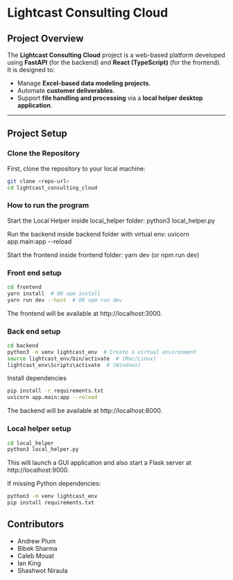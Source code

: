 
# Lightcast Consulting Cloud

## Project Overview
The **Lightcast Consulting Cloud** project is a web-based platform developed using **FastAPI** (for the backend) and **React (TypeScript)** (for the frontend). It is designed to:
- Manage **Excel-based data modeling projects**.
- Automate **customer deliverables**.
- Support **file handling and processing** via a **local helper desktop application**.


---

## Project Setup

### Clone the Repository
First, clone the repository to your local machine:
```bash
git clone <repo-url>
cd lightcast_consulting_cloud
```

### How to run the program

Start the Local Helper inside local_helper folder: python3 local_helper.py

Run the backend inside backend folder with virtual env: uvicorn app.main:app --reload

Start the frontend inside frontend folder: yarn dev (or npm run dev)

### Front end setup

```bash
cd frontend
yarn install  # OR npm install
yarn run dev --host  # OR npm run dev
```

The frontend will be available at http://localhost:3000.


### Back end setup
```bash
cd backend
python3 -m venv lightcast_env  # Create a virtual environment
source lightcast_env/bin/activate  # (Mac/Linux)
lightcast_env\Scripts\activate  # (Windows)
```

Install dependencies

```bash
pip install -r requirements.txt
uvicorn app.main:app --reload
```
The backend will be available at http://localhost:8000.

### Local helper setup
```bash
cd local_helper
python3 local_helper.py
```

This will launch a GUI application and also start a Flask server at http://localhost:9000.

If missing Python dependencies:
```bash
python3 -m venv lightcast_env
pip install requirements.txt
```

## Contributors
- Andrew Plum
- Bibek Sharma
- Caleb Mouat
- Ian King
- Shashwot Niraula
